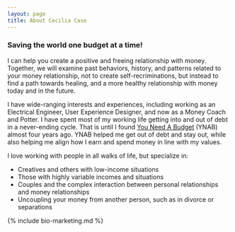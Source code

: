 ```yaml
---
layout: page
title: About Cecilia Case
---
```


### Saving the world one budget at a time!

I can help you create a positive and freeing relationship with money. Together, we will examine past behaviors, history, and patterns related to your money relationship, not to create self-recriminations, but instead to find a path towards healing, and a more healthy relationship with money today and in the future.

<!--more-->

I have wide-ranging interests and experiences, including working as an Electrical Engineer, User Experience Designer, and now as a Money Coach and Potter. I have spent most of my working life getting into and out of debt in a never-ending cycle. That is until I found [You Need A Budget](http://www.youneedabudget.com) (YNAB) almost four years ago. YNAB helped me get out of debt and stay out, while also helping me align how I earn and spend money in line with my values.

I love working with people in all walks of life, but specialize in:
- Creatives and others with low-income situations
- Those with highly variable incomes and situations
- Couples and the complex interaction between personal relationships and money relationships
- Uncoupling your money from another person, such as in divorce or separations

{% include bio-marketing.md %}